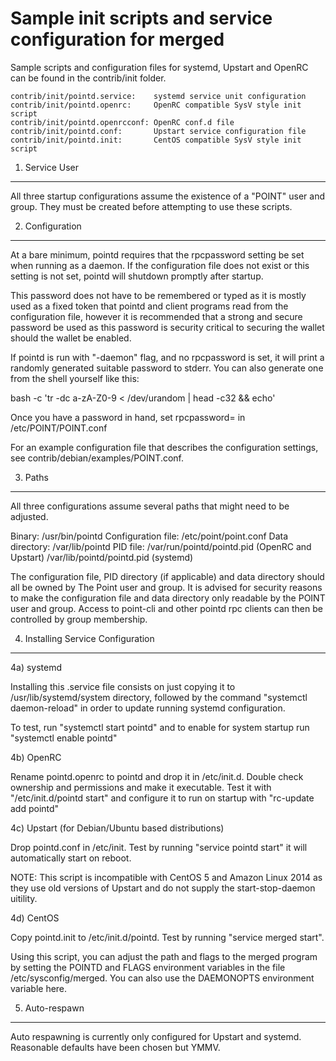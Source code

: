 Sample init scripts and service configuration for merged
==========================================================

Sample scripts and configuration files for systemd, Upstart and OpenRC
can be found in the contrib/init folder.

    contrib/init/pointd.service:    systemd service unit configuration
    contrib/init/pointd.openrc:     OpenRC compatible SysV style init script
    contrib/init/pointd.openrcconf: OpenRC conf.d file
    contrib/init/pointd.conf:       Upstart service configuration file
    contrib/init/pointd.init:       CentOS compatible SysV style init script

1. Service User
---------------------------------

All three startup configurations assume the existence of a "POINT" user
and group.  They must be created before attempting to use these scripts.

2. Configuration
---------------------------------

At a bare minimum, pointd requires that the rpcpassword setting be set
when running as a daemon.  If the configuration file does not exist or this
setting is not set, pointd will shutdown promptly after startup.

This password does not have to be remembered or typed as it is mostly used
as a fixed token that pointd and client programs read from the configuration
file, however it is recommended that a strong and secure password be used
as this password is security critical to securing the wallet should the
wallet be enabled.

If pointd is run with "-daemon" flag, and no rpcpassword is set, it will
print a randomly generated suitable password to stderr.  You can also
generate one from the shell yourself like this:

bash -c 'tr -dc a-zA-Z0-9 < /dev/urandom | head -c32 && echo'

Once you have a password in hand, set rpcpassword= in /etc/POINT/POINT.conf

For an example configuration file that describes the configuration settings,
see contrib/debian/examples/POINT.conf.

3. Paths
---------------------------------

All three configurations assume several paths that might need to be adjusted.

Binary:              /usr/bin/pointd
Configuration file:  /etc/point/point.conf
Data directory:      /var/lib/pointd
PID file:            /var/run/pointd/pointd.pid (OpenRC and Upstart)
                     /var/lib/pointd/pointd.pid (systemd)

The configuration file, PID directory (if applicable) and data directory
should all be owned by The Point user and group.  It is advised for security
reasons to make the configuration file and data directory only readable by the
POINT user and group.  Access to point-cli and other pointd rpc clients
can then be controlled by group membership.

4. Installing Service Configuration
-----------------------------------

4a) systemd

Installing this .service file consists on just copying it to
/usr/lib/systemd/system directory, followed by the command
"systemctl daemon-reload" in order to update running systemd configuration.

To test, run "systemctl start pointd" and to enable for system startup run
"systemctl enable pointd"

4b) OpenRC

Rename pointd.openrc to pointd and drop it in /etc/init.d.  Double
check ownership and permissions and make it executable.  Test it with
"/etc/init.d/pointd start" and configure it to run on startup with
"rc-update add pointd"

4c) Upstart (for Debian/Ubuntu based distributions)

Drop pointd.conf in /etc/init.  Test by running "service pointd start"
it will automatically start on reboot.

NOTE: This script is incompatible with CentOS 5 and Amazon Linux 2014 as they
use old versions of Upstart and do not supply the start-stop-daemon uitility.

4d) CentOS

Copy pointd.init to /etc/init.d/pointd. Test by running "service merged start".

Using this script, you can adjust the path and flags to the merged program by
setting the POINTD and FLAGS environment variables in the file
/etc/sysconfig/merged. You can also use the DAEMONOPTS environment variable here.

5. Auto-respawn
-----------------------------------

Auto respawning is currently only configured for Upstart and systemd.
Reasonable defaults have been chosen but YMMV.

